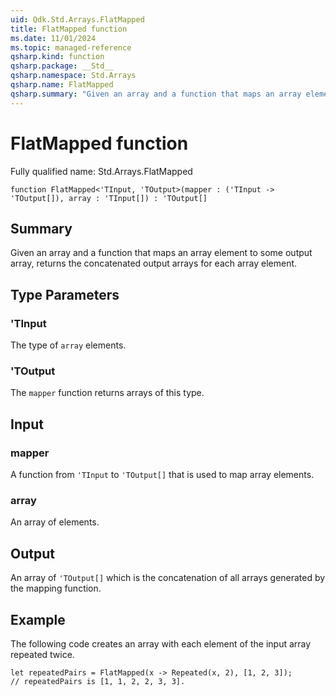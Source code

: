 ```yaml
---
uid: Qdk.Std.Arrays.FlatMapped
title: FlatMapped function
ms.date: 11/01/2024
ms.topic: managed-reference
qsharp.kind: function
qsharp.package: __Std__
qsharp.namespace: Std.Arrays
qsharp.name: FlatMapped
qsharp.summary: "Given an array and a function that maps an array element to some output array, returns the concatenated output arrays for each array element."
---
```


# FlatMapped function

Fully qualified name: Std.Arrays.FlatMapped

```qsharp
function FlatMapped<'TInput, 'TOutput>(mapper : ('TInput -> 'TOutput[]), array : 'TInput[]) : 'TOutput[]
```

## Summary
Given an array and a function that maps an array element to some output
array, returns the concatenated output arrays for each array element.

## Type Parameters
### 'TInput
The type of `array` elements.
### 'TOutput
The `mapper` function returns arrays of this type.

## Input
### mapper
A function from `'TInput` to `'TOutput[]` that is used to map array elements.
### array
An array of elements.

## Output
An array of `'TOutput[]` which is the concatenation of all arrays generated by
the mapping function.

## Example
The following code creates an array with each element of the input array repeated twice.
```qsharp
let repeatedPairs = FlatMapped(x -> Repeated(x, 2), [1, 2, 3]);
// repeatedPairs is [1, 1, 2, 2, 3, 3].
```
